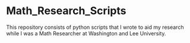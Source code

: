 # Math_Research_Scripts

This repository consists of python scripts that I wrote to aid my research while I was a Math Researcher at Washington and Lee University.
